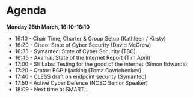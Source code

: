 # Agenda

**Monday 25th March, 16:10-18:10**
* 16:10 - Chair Time, Charter & Group Setup (Kathleen / Kirsty)
* 16:20 - Cisco: State of Cyber Security (David McGrew)
* 16:35 - Symantec: State of Cyber Security (TBC)
* 16:45 - Akamai: State of the Internet Report (Tim April)
* 17:00 - SE Labs: Testing for the good of the internet (Simon Edwards)
* 17:20 - Qrator: BGP hijacking	(Toma Gavrichenkov)
* 17:40 - CLESS draft on endpoint security (Symantec)
* 17:50 - Active Cyber Defence (NCSC Senior Speaker)
* 18:09 - Next time at SMART...

